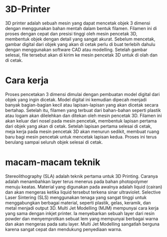 # 3D-Printer
3D printer adalah sebuah mesin yang dapat mencetak objek 3 dimensi dengan menggunakan bahan mentah dalam bentuk filamen. Filamen ini di proses dengan cepat dan presisi tinggi oleh mesin pencetak 3D, membentuk objek dengan detail yang sangat akurat.
Sebelum mencetak, gambar digital dari objek yang akan di cetak perlu di buat terlebih dahulu dengan menggunakan software CAD atau modelling. Setelah gambar selesai, file tersebut akan di kirim ke mesin pencetak 3D untuk di olah dan di cetak.

# Cara kerja
Proses pencetakan 3 dimensi dimulai dengan pembuatan model digital dari objek yang ingin dicetak. Model digital ini kemudian dipecah menjadi banyak bagian-bagian kecil atau lapisan-lapisan yang akan dicetak secara bertahap.
Setelah itu, filamen yang terbuat dari bahan-bahan seperti plastik atau logam akan dilelehkan dan ditekan oleh mesin pencetak 3D. Filamen ini akan keluar dari nosel pada mesin pencetak, membentuk lapisan pertama dari objek yang akan di cetak.
Setelah lapisan pertama selesai di cetak, meja kerja pada mesin pencetak 3D akan menurun sedikit, membuat ruang baru bagi mesin pencetak untuk mencetak lapisan kedua. Proses ini terus berulang sampai seluruh objek selesai di cetak.

# macam-macam teknik
Stereolithography (SLA) adalah teknik pertama untuk 3D Printing. Caranya adalah menambahkan layer terus menerus pada bahan photopolymer menuju keatas. Material yang digunakan pada awalnya adalah liquid (cairan) dan akan mengeras ketika liquid tersebut terkena sinar ultraviolet.
Selective Laser Sintering (SLS) menggunakan tenaga yang sangat tinggi untuk menggabungkan berbagai material, seperti plastik, gelas, keramik, dan metal menjadi output 3D.
Multi Jet Modelling (MJM) mempunyai cara kerja yang sama dengan inkjet printer. Ia menyebarkan sebuah layer dari resin powder dan menyemprotkan sebuat lem yang mempunyai berbagai warna dan akan mengeras pada satu layer. Multi Jet Modelling sangatlah berguna karena sangat cepat dan mendukung penyediaan warna.
